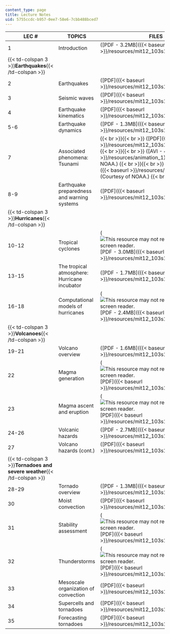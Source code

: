 ```yaml
---
content_type: page
title: Lecture Notes
uid: 5755ccdc-b957-0ee7-58e6-7cbb488bced7
---
```


| LEC # | TOPICS | FILES |
| --- | --- | --- |
| 1 | Introduction | ([PDF - 3.2MB]({{< baseurl >}}/resources/mit12_103s10_intro)) |
| {{< td-colspan 3 >}}**Earthquakes**{{< /td-colspan >}} |||
| 2 | Earthquakes | ([PDF]({{< baseurl >}}/resources/mit12_103s10_earthquakes_1)) |
| 3 | Seismic waves | ([PDF]({{< baseurl >}}/resources/mit12_103s10_earthquakes_2)) |
| 4 | Earthquake kinematics | ([PDF]({{< baseurl >}}/resources/mit12_103s10_earthquakes_3)) |
| 5-6 | Earthquake dynamics | ([PDF - 1.3MB]({{< baseurl >}}/resources/mit12_103s10_earthquks_4_5)) |
| 7 | Associated phenomena: Tsunami |  {{< br >}}{{< br >}} ([PDF]({{< baseurl >}}/resources/mit12_103s10_earthquakes_6)) {{< br >}}{{< br >}} ([AVI - 4.0MB]({{< baseurl >}}/resources/animation_1)) (Courtesy of NOAA.) {{< br >}}{{< br >}} ([MOV - 48.1MB]({{< baseurl >}}/resources/animation_2)) (Courtesy of NOAA.) {{< br >}}{{< br >}}  |
| 8-9 | Earthquake preparedness and warning systems | ([PDF]({{< baseurl >}}/resources/mit12_103s10_earthquks_7_8)) |
| {{< td-colspan 3 >}}**Hurricanes**{{< /td-colspan >}} |||
| 10-12 | Tropical cyclones | (![This resource may not render correctly in a screen reader.](/images/inacessible.gif)[PDF - 3.0MB]({{< baseurl >}}/resources/mit12_103s10_hurricane1)) |
| 13-15 | The tropical atmosphere: Hurricane incubator | ([PDF - 1.7MB]({{< baseurl >}}/resources/mit12_103s10_hurricane2)) |
| 16-18 | Computational models of hurricanes | (![This resource may not render correctly in a screen reader.](/images/inacessible.gif)[PDF - 2.4MB]({{< baseurl >}}/resources/mit12_103s10_hurricane3)) |
| {{< td-colspan 3 >}}**Volcanoes**{{< /td-colspan >}} |||
| 19-21 | Volcano overview | ([PDF - 1.6MB]({{< baseurl >}}/resources/mit12_103s10_volcanoes_1_3)) |
| 22 | Magma generation | (![This resource may not render correctly in a screen reader.](/images/inacessible.gif)[PDF]({{< baseurl >}}/resources/mit12_103s10_volcanoes_4)) |
| 23 | Magma ascent and eruption | (![This resource may not render correctly in a screen reader.](/images/inacessible.gif)[PDF]({{< baseurl >}}/resources/mit12_103s10_volcanoes_5)) |
| 24-26 | Volcanic hazards | ([PDF - 2.7MB]({{< baseurl >}}/resources/mit12_103s10_volcanoes_6_8)) |
| 27 | Volcano hazards (cont.) | ([PDF]({{< baseurl >}}/resources/mit12_103s10_volcanoes_9)) |
| {{< td-colspan 3 >}}**Tornadoes and severe weather**{{< /td-colspan >}} |||
| 28-29 | Tornado overview | ([PDF - 1.3MB]({{< baseurl >}}/resources/mit12_103s10_tornado_1_2)) |
| 30 | Moist convection | ([PDF]({{< baseurl >}}/resources/mit12_103s10_tornado_3)) |
| 31 | Stability assessment | (![This resource may not render correctly in a screen reader.](/images/inacessible.gif)[PDF]({{< baseurl >}}/resources/mit12_103s10_tornado_4)) |
| 32 | Thunderstorms | (![This resource may not render correctly in a screen reader.](/images/inacessible.gif)[PDF]({{< baseurl >}}/resources/mit12_103s10_tornado_5)) |
| 33 | Mesoscale organization of convection | ([PDF]({{< baseurl >}}/resources/mit12_103s10_tornado_6)) |
| 34 | Supercells and tornadoes | ([PDF]({{< baseurl >}}/resources/mit12_103s10_tornado_7)) |
| 35 | Forecasting tornadoes | ([PDF]({{< baseurl >}}/resources/mit12_103s10_tornado_8))